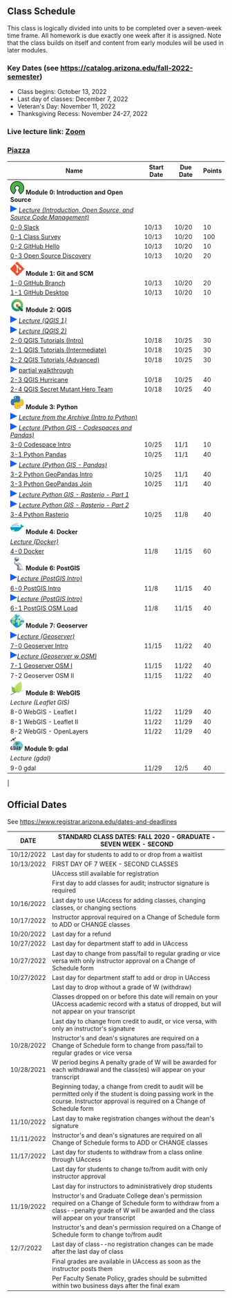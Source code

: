 
## Class Schedule

This class is logically divided into units to be completed over a seven-week time frame. All homework is due exactly one week after it is assigned. Note that the class builds on itself and content from early modules will be used in later modules.

### Key Dates (see https://catalog.arizona.edu/fall-2022-semester)
- Class begins: October 13, 2022
- Last day of classes:  December 7, 2022
- Veteran's Day: November 11, 2022
- Thanksgiving Recess: November 24-27, 2022

### Live lecture link: [Zoom](https://arizona.zoom.us/j/87408592707)

### [Piazza](https://piazza.com/class/l96iahse4la2gu)

|  **Name** | **Start Date** | **Due Date** | **Points** |
| --- | --- | --- | ---  |
|  **![open source](./media/open-source-32.png) Module 0: Introduction and Open Source** |  |  |  |
|  ![zoom icon](./media/play-icon.png) _[Lecture (Introduction, Open Source, and Source Code Management)](https://arizona.hosted.panopto.com/Panopto/Pages/Viewer.aspx?id=52c49146-69e0-45e5-9238-af2d006fc4fe)_ |  |  |  |
|  [0-0 Slack](https://classroom.github.com/a/-vQyIauc) | 10/13 | 10/20 | 10 |
|  [0-1 Class Survey](https://classroom.github.com/a/22novpzT) | 10/13 | 10/20 | 100 |
|  [0-2 GitHub Hello](https://classroom.github.com/a/p96kZEe_) | 10/13 | 10/20 | 10 |
|  [0-3 Open Source Discovery](https://classroom.github.com/a/_n85A30y) | 10/13 | 10/20 | 20 |
|  **![git](./media/git-32.png) Module 1: Git and SCM** |  |  |  |
|  [1-0 GitHub Branch](https://classroom.github.com/a/4yzs2Cqo) | 10/13 | 10/20 | 20 |
|  [1-1 GitHub Desktop](https://classroom.github.com/a/RZBgqpGL) | 10/13 | 10/20 | 10 |
|  **![qgis](./media/qgis-32.png) Module 2: QGIS** |  |  |  |
|  ![zoom icon](media/play-icon.png) _[Lecture (QGIS 1)](https://arizona.hosted.panopto.com/Panopto/Pages/Viewer.aspx?id=821bcbbd-76eb-467a-b828-af30006a1225)_ |  |  |  |
|  ![zoom icon](media/play-icon.png) _[Lecture (QGIS 2)](https://arizona.hosted.panopto.com/Panopto/Pages/Viewer.aspx?id=06ad0364-46cf-44ea-b6b5-af300167e20c)_ |  |  |  |
|  [2-0 QGIS Tutorials (Intro)](https://classroom.github.com/a/0gW9vwMV) | 10/18 | 10/25 | 30 |
|  [2-1 QGIS Tutorials (Intermediate)](https://classroom.github.com/a/vs_IsWm5) | 10/18 |  10/25 | 30 |
|  [2-2 QGIS Tutorials (Advanced)](https://classroom.github.com/a/aEhRtVI7) | 10/18 | 10/25 | 30 |
|  ![zoom icon](media/play-icon.png) [partial walkthrough](https://arizona.hosted.panopto.com/Panopto/Pages/Viewer.aspx?id=0cf2fb68-aabb-4109-9a7e-af370136ce56) |  |  |  |
|  [2-3 QGIS Hurricane](https://classroom.github.com/a/QO_DRYI8) | 10/18 |  10/25 | 40 |
|  [2-4 QGIS Secret Mutant Hero Team](https://classroom.github.com/a/SA0zHjbE) | 10/18 | 10/25 | 40 |
|  **![python](./media/python-32.png) Module 3: Python** |  |  |  |
|  ![zoom icon](media/play-icon.png) _[Lecture from the Archive (Intro to Python)](https://arizona.hosted.panopto.com/Panopto/Pages/Viewer.aspx?id=83304fba-424f-430f-87e1-adcc00448e6e)_ |  |  |  |
|  ![zoom icon](media/play-icon.png) _[Lecture (Python GIS - Codespaces and Pandas)](https://arizona.hosted.panopto.com/Panopto/Pages/Viewer.aspx?id=c656f99b-674a-45bf-8de5-af3a00048881)_ |  |  |  |
|  [3-0 Codespace Intro](https://classroom.github.com/a/5dSSPbro) | 10/25 | 11/1 | 10 |
|  [3-1 Python Pandas](https://classroom.github.com/a/1uoN9Nhs) | 10/25 | 11/1 | 40 |
|  ![zoom icon](media/play-icon.png) _[Lecture (Python GIS - Pandas)](https://arizona.hosted.panopto.com/Panopto/Pages/Viewer.aspx?id=54148fb7-b980-4d4b-bb8f-af3a0050e06e)_ |  |  |  |
|  [3-2 Python GeoPandas Intro](https://classroom.github.com/a/qApIF2QN) | 10/25 | 11/1 | 40 |
|  [3-3 Python GeoPandas Join](https://classroom.github.com/a/wa8b-myn) |10/25 | 11/1 | 40 |
|  ![zoom icon](media/play-icon.png) _[Lecture Python GIS - Rasterio - Part 1](https://arizona.hosted.panopto.com/Panopto/Pages/Viewer.aspx?id=8af8edfb-6d66-49c3-b6eb-af3d01835ec1)_ |  |  |  |
|  ![zoom icon](media/play-icon.png) _[Lecture Python GIS - Rasterio - Part 2](https://arizona.hosted.panopto.com/Panopto/Pages/Viewer.aspx?id=c51c1882-d829-4ee5-b254-af3b0159fda5)_ |  |  |  |
|  [3-4 Python Rasterio](https://classroom.github.com/a/QFAMZxMP) | 10/25 | 11/8 | 40 |
|  **![docker](./media/docker-32.png) Module 4: Docker** |  |  |  |
|  _[Lecture (Docker)](https://arizona.hosted.panopto.com/Panopto/Pages/Viewer.aspx?id=5f1c357d-f107-40c6-ae36-af3d017515af)_ |  |  |  |
|  [4-0 Docker](https://classroom.github.com/a/BhQTKrxs) | 11/8 | 11/15 | 60 |
|  **![postgis](./media/postgis-32.png) Module 6: PostGIS** |  |  |  |
|  ![zoom icon](media/play-icon.png)_[Lecture (PostGIS Intro)](https://arizona.hosted.panopto.com/Panopto/Pages/Viewer.aspx?id=8525cb4a-1507-454a-ae47-af460031b9ae)_ |  |  |  |
|  [6-0 PostGIS Intro](https://classroom.github.com/a/vMu_AvHB) | 11/8 |11/15 | 40 |
|  ![zoom icon](media/play-icon.png)_[Lecture (PostGIS Intro)](https://arizona.hosted.panopto.com/Panopto/Pages/Viewer.aspx?id=e6e121c6-3836-444a-8b51-af4a002030ec)_ |  |  |  |
|  [6-1 PostGIS OSM Load](https://classroom.github.com/a/gdw4VWZA) | 11/8 | 11/15 | 40 |
|  **![geoserver](./media/geoserver-32.png) Module 7: Geoserver** |  |  |  |
|  _![zoom icon](media/play-icon.png)[Lecture (Geoserver)](https://arizona.hosted.panopto.com/Panopto/Pages/Viewer.aspx?id=2ca570a6-cfeb-4c44-af84-af4d01321c4c)_ |  |  |  |
|  [7-0 Geoserver Intro](https://classroom.github.com/a/ep_RDP2y) | 11/15| 11/22 | 40 |
|  _![zoom icon](media/play-icon.png)[Lecture (Geoserver w OSM)](https://arizona.hosted.panopto.com/Panopto/Pages/Viewer.aspx?id=757f9515-c94a-4ac5-8208-af4d013fbe61)_ |  |  |  |
|  [7-1 Geoserver OSM I](https://classroom.github.com/a/90N1YZp3) | 11/15 | 11/22 | 40 |
|  7-2 Geoserver OSM II | 11/15 | 11/22 | 40 |
|  **![leaflet](./media/leaflet-32.png) Module 8: WebGIS** |  |  |  |
|  _Lecture (Leaflet GIS)_ |  |  |  |
|  8-0 WebGIS - Leaflet I | 11/22 | 11/29 | 40 |
|  8-1 WebGIS - Leaflet II | 11/22 | 11/29 | 40 |
|  8-2 WebGIS - OpenLayers| 11/22 | 11/29 | 40 |
|  **![gdal](./media/gdal-32.png) Module 9: gdal** |  |  |  |
|  _Lecture (gdal)_ |  |  |  |
|  9-0 gdal | 11/29 | 12/5 | 40 |
|  
## Official Dates
See https://www.registrar.arizona.edu/dates-and-deadlines

|  DATE | STANDARD CLASS DATES: FALL 2020 - GRADUATE - SEVEN WEEK - SECOND |
| --- | --- |
| 10/12/2022	| Last day for students to add to or drop from a waitlist |
| 10/13/2022	| FIRST DAY OF 7 WEEK - SECOND CLASSES |
| | UAccess still available for registration|
| | First day to add classes for audit; instructor signature is required|
| 10/16/2022	| Last day to use UAccess for adding classes, changing classes, or changing sections|
| 10/17/2022	| Instructor approval required on a Change of Schedule form to ADD or CHANGE classes|
| 10/20/2022	| Last day for a refund|
| 10/27/2022	| Last day for department staff to add in UAccess|
| 10/27/2022	| Last day to change from pass/fail to regular grading or vice versa with only instructor approval on a Change of Schedule form|
| 10/27/2022 | Last day for department staff to add or drop in UAccess |
| | Last day to drop without a grade of W (withdraw) |
| | Classes dropped on or before this date will remain on your UAccess academic record with a status of dropped, but will not appear on your transcript
| | Last day to change from credit to audit, or vice versa, with only an instructor's signature |
| 10/28/2022	 |Instructor's and dean's signatures are required on a Change of Schedule form to change from pass/fail to regular grades or vice versa
| 10/28/2021 | W period begins A penalty grade of W will be awarded for each withdrawal and the class(es) will appear on your transcript |
| | Beginning today, a change from credit to audit will be permitted only if the student is doing passing work in the course. Instructor approval is required on a Change of Schedule form  |
| 11/10/2022 | Last day to make registration changes without the dean's signature |
| 11/11/2022 | Instructor's and dean's signatures are required on all Change of Schedule forms to ADD or CHANGE classes|
| 11/17/2022 | Last day for students to withdraw from a class online through UAccess |
| | Last day for students to change to/from audit with only instructor approval|
| | Last day for instructors to administratively drop students|
| 11/19/2022 | Instructor's and Graduate College dean's permission required on a Change of Schedule form to withdraw from a class--penalty grade of W will be awarded and the class will appear on your transcript|
| | Instructor's and dean's permission required on a Change of Schedule form to change to/from audit|
| 12/7/2022 |Last day of class--no registration changes can be made after the last day of class|
| | Final grades are available in UAccess as soon as the instructor posts them|
| | Per Faculty Senate Policy, grades should be submitted within two business days after the final exam|
